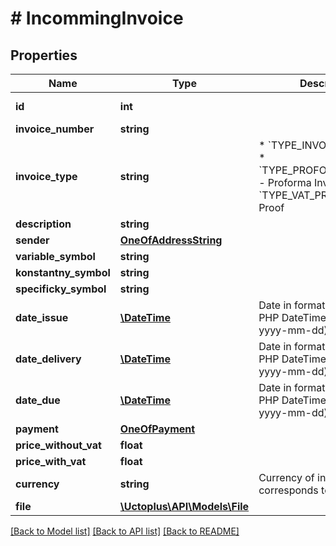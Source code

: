 # # IncommingInvoice

## Properties

Name | Type | Description | Notes
------------ | ------------- | ------------- | -------------
**id** | **int** |  | [optional] [readonly] 
**invoice_number** | **string** |  | 
**invoice_type** | **string** | * &#x60;TYPE_INVOICE&#x60; - Invocie * &#x60;TYPE_PROFORMA_INVOICE&#x60; - Proforma Invoice * &#x60;TYPE_VAT_PROOF&#x60; - VAT Proof | 
**description** | **string** |  | [optional] 
**sender** | [**OneOfAddressString**](OneOfAddressString.md) |  | 
**variable_symbol** | **string** |  | [optional] 
**konstantny_symbol** | **string** |  | [optional] 
**specificky_symbol** | **string** |  | [optional] 
**date_issue** | [**\DateTime**](\DateTime.md) | Date in format parsable by PHP DateTime Class (eg.: yyyy-mm-dd) | 
**date_delivery** | [**\DateTime**](\DateTime.md) | Date in format parsable by PHP DateTime Class (eg.: yyyy-mm-dd) | [optional] 
**date_due** | [**\DateTime**](\DateTime.md) | Date in format parsable by PHP DateTime Class (eg.: yyyy-mm-dd) | [optional] 
**payment** | [**OneOfPayment**](OneOfPayment.md) |  | [optional] 
**price_without_vat** | **float** |  | 
**price_with_vat** | **float** |  | 
**currency** | **string** | Currency of invoice, format corresponds to [ISO 4217](https://www.iso.org/iso-4217-currency-codes.html) | [default to 'EUR']
**file** | [**\Uctoplus\API\Models\File**](File.md) |  | [optional] 

[[Back to Model list]](../../README.md#documentation-for-models) [[Back to API list]](../../README.md#documentation-for-api-endpoints) [[Back to README]](../../README.md)


